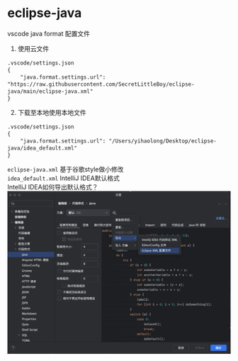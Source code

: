 # eclipse-java

vscode java format 配置文件

1. 使用云文件
```
.vscode/settings.json
{
    "java.format.settings.url": "https://raw.githubusercontent.com/SecretLittleBoy/eclipse-java/main/eclipse-java.xml"
}
```


2. 下载至本地使用本地文件
```
.vscode/settings.json
{
    "java.format.settings.url": "/Users/yihaolong/Desktop/eclipse-java/idea_default.xml"
}
```



`eclipse-java.xml` 基于谷歌style做小修改   \
`idea_default.xml` IntelliJ IDEA默认格式  \
IntelliJ IDEA如何导出默认格式？ \
![](./IntelliJ-IDEA导出默认格式.png)
